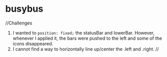 # busybus

//Challenges
1. I wanted to `position: fixed;` the statusBar and lowerBar. However, whenever I applied it, the bars were pushed to the left and some of the icons disappeared.
2. I cannot find a way to horizontally line up/center the .left and .right.
//